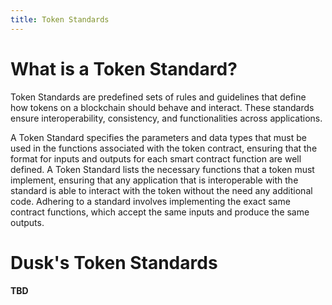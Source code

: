 ```yaml
---
title: Token Standards
---
```


# What is a Token Standard?
Token Standards are predefined sets of rules and guidelines that define how tokens on a blockchain should behave and interact. These standards ensure interoperability, consistency, and functionalities across applications. 

A Token Standard specifies the parameters and data types that must be used in the functions associated with the token contract, ensuring that the format for inputs and outputs for each smart contract function are well defined. A Token Standard lists the necessary functions that a token must implement, ensuring that any application that is interoperable with the standard is able to interact with the token without the need any additional code. Adhering to a standard involves implementing the exact same contract functions, which accept the same inputs and produce the same outputs.


# Dusk's Token Standards

**TBD**